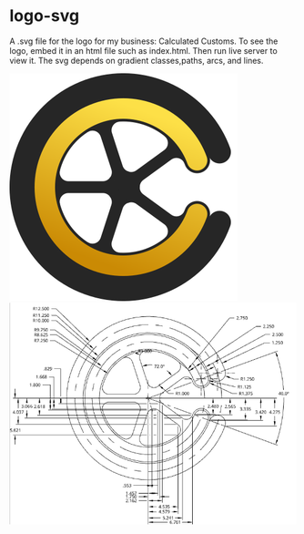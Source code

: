 # logo-svg
A .svg file for the logo for my business: Calculated Customs.
To see the logo, embed it in an html file such as index.html.
Then run live server to view it.
The svg depends on gradient classes,paths, arcs, and lines.


![alt text](https://github.com/RamonJOrtega/logo-svg/blob/main/logo.svg)
![alt text](https://github.com/RamonJOrtega/logo-svg/blob/main/drawing.png)
